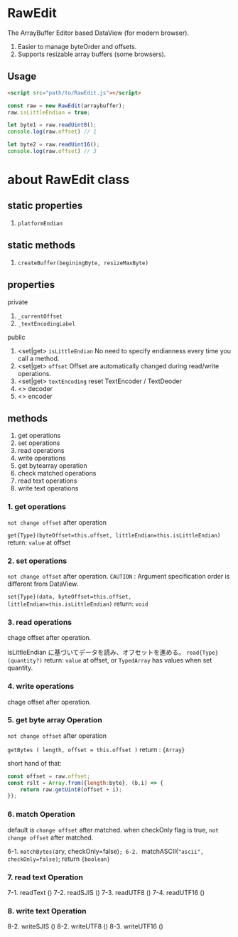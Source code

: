 # RawEdit
The ArrayBuffer Editor based DataView (for modern browser).

1. Easier to manage byteOrder and offsets.
2. Supports resizable array buffers (some browsers).

## Usage

```html
<script src="path/to/RawEdit.js"></script>
```

```javascript
const raw = new RawEdit(arraybuffer);
raw.isLittleEndian = true;

let byte1 = raw.readUint8();
console.log(raw.offset) // 1

let byte2 = raw.readUint16();
console.log(raw.offset) // 3
```

# about RawEdit class

## static properties

1. ``platformEndian``

## static methods

1. ``createBuffer(beginingByte, resizeMaxByte)``

## properties

private

1. ``_currentOffset``
2. ``_textEncodingLabel``

public

1. <set|get> ``isLittleEndian`` No need to specify endianness every time you call a method.
2. <set|get> ``offset`` Offset are automatically changed during read/write operations.
3. <set|get> ``textEncoding`` reset TextEncoder / TextDeoder 
4. <> decoder
5. <> encoder

## methods

1. get operations
2. set operations
3. read operations
4. write operations
5. get bytearray operation
6. check matched operations
7. read text operations
8. write text operations

### 1. get operations

``not change offset`` after operation

``get{Type}(byteOffset=this.offset, littleEndian=this.isLittleEndian)``
return: ``value`` at offset


### 2. set operations

``not change offset`` after operation.
``CAUTION`` : Argument specification order is different from DataView.

``set{Type}(data, byteOffset=this.offset, littleEndian=this.isLittleEndian)``
return: ``void``


### 3. read operations

chage offset after operation.

isLittleEndian に基づいてデータを読み、オフセットを進める。
``read{Type}(quantity?)``
return: ``value`` at offset, or ``TypedArray`` has values when set quantity.

### 4. write operations

chage offset after operation.

### 5. get byte array Operation


``not change offset`` after operation

``getBytes ( length, offset = this.offset )``
return : ``{Array}``

short hand of that:

```javascript
const offset = raw.offset;
const rslt = Array.from({length:byte}, (b,i) => {
    return raw.getUint8(offset + i);
});
```


### 6. match Operation

default is ``change offset`` after matched.
when checkOnly flag is true, ``not change offset`` after matched.

6-1. ``matchBytes(``ary, checkOnly=false)``;
6-2. ``matchASCII(``"ascii", checkOnly=false)``;
return ``{boolean}``

### 7. read text Operation

7-1. readText ()
7-2. readSJIS ()
7-3. readUTF8 ()
7-4. readUTF16 ()

### 8. write text Operation

8-2. writeSJIS ()
8-2. writeUTF8 ()
8-3. writeUTF16 ()

